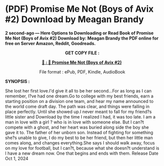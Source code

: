 # (PDF) Promise Me Not (Boys of Avix #2) Download by Meagan Brandy

<p><strong>2 second-ago &mdash; Here Options to Downloading or Read Book of Promise Me Not (Boys of Avix #2) Download by: Meagan Brandy the PDF online for free on Server Amazon, Reddit, Goodreads.</strong></p>
<p style="text-align: center;"><strong>GET COPY FILE :</strong></p>
<p style="text-align: center;"><strong><a href="https://us.ebookarea.xyz/?book=191411135-promise-me-not" target="_blank" rel="noopener">📢 : 🔗 Promise Me Not (Boys of Avix #2)</a>&nbsp;</strong></p>
<p style="text-align: center;">File format : ePub, PDF, Kindle, AudioBook</p>
<p><strong>SYNOPSIS :</strong></p>
<p>She lost her first love.I'd give it all to be her second...For as long as I can remember, I?ve had one dream.Go to college with my best friends, earn a starting position on a division one team, and hear my name announced to the world come draft day. The path was clear, and things were falling in place perfectly. Until she showed up.I never meant to fall for my friend?s little sister and Download by the time I realized I had, it was too late. I am a man in love with a girl ? who is in love with someone else. But I can?t compete with a ghost, and her heart was buried along side the boy she gave it to. The father of her unborn son. Instead of fighting for something she?s unable to give, I do my best to be her friend, but then her little man comes along, and changes everything.She says I should walk away, focus on my love for football, but I can?t, because what she doesn?t understand is I have a new dream now. One that begins and ends with them. Release Date Oct 1, 2024</p>
